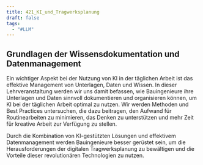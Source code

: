 ```yaml
---
title: 421_KI_und_Tragwerksplanung
draft: false
tags:
  - "#LLM"
---
```

 
## Grundlagen der Wissensdokumentation und Datenmanagement

Ein wichtiger Aspekt bei der Nutzung von KI in der täglichen Arbeit ist das effektive Management von Unterlagen, Daten und Wissen. In dieser Lehrveranstaltung werden wir uns damit befassen, wie Bauingenieure ihre Unterlagen und Daten sinnvoll dokumentieren und organisieren können, um KI bei der täglichen Arbeit optimal zu nutzen. Wir werden Methoden und Best Practices untersuchen, die dazu beitragen, den Aufwand für Routinearbeiten zu minimieren, das Denken zu unterstützen und mehr Zeit für kreative Arbeit zur Verfügung zu stellen.

Durch die Kombination von KI-gestützten Lösungen und effektivem Datenmanagement werden Bauingenieure besser gerüstet sein, um die Herausforderungen der digitalen Tragwerksplanung zu bewältigen und die Vorteile dieser revolutionären Technologien zu nutzen.

